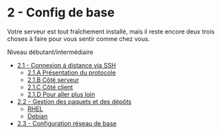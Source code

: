 # 2 - Config de base
Votre serveur est tout fraîchement installé, mais il reste encore deux trois choses à faire pour vous sentir comme chez vous.

Niveau débutant/intermédiaire

+ [2.1 - Connexion à distance via SSH](ssh.md)
    - [2.1.A Présentation du protocole](ssh.md#21a-présentation-du-protocole)
    - [2.1.B Côté serveur](ssh.md#21b-côté-serveur)
    - [2.1.C Côté client](ssh.md#21c-côté-client)
    - [2.1.D Pour aller plus loin](ssh.md#21d-pour-aller-plus-loin)
+ [2.2 - Gestion des paquets et des dépôts](packages.md)
    - [RHEL](packages.md#rhel)
    - [Debian](packages.md#debian)
+ [2.3 - Configuration réseau de base](rozo.md)

